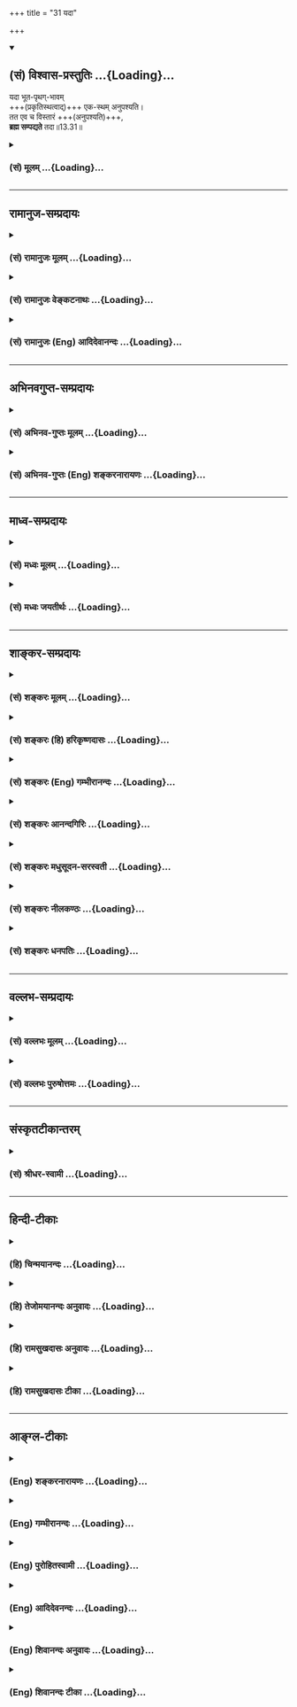 +++
title = "31 यदा"

+++
<div class="js_include" newlevelforh1="2" title="(सं) विश्वास-प्रस्तुतिः" unfilled url="/mahAbhAratam/vyAsaH/shlokashaH/06-bhIShma-parva/03-bhagavad-gItA-parva/saMskRtam/vishvAsa-prastutiH/13_xetra-xetrajna-yogaH/31_yadA.md">
<details open><summary><h2>(सं) विश्वास-प्रस्तुतिः ...{Loading}...</h2></summary>

यदा भूत-पृथग्-भावम्  
+++(प्रकृतिस्थत्वाद्)+++ एक-स्थम् अनुपश्यति।  
तत एव च विस्तारं +++(अनुपश्यति)+++,  
**ब्रह्म सम्पद्यते** तदा॥13.31॥
</details>
</div>
<div class="js_include collapsed" newlevelforh1="3" title="(सं) मूलम्" unfilled url="/mahAbhAratam/vyAsaH/shlokashaH/06-bhIShma-parva/03-bhagavad-gItA-parva/saMskRtam/mUlam/13_xetra-xetrajna-yogaH/31_yadA.md">
<details><summary><h3>(सं) मूलम् ...{Loading}...</h3></summary>

यदा भूतपृथग्भावमेकस्थमनुपश्यति।  
तत एव च विस्तारं ब्रह्म सम्पद्यते तदा।।13.31।।
</details>
</div>


_________________
## रामानुज-सम्प्रदायः
<div class="js_include collapsed" newlevelforh1="3" title="(सं) रामानुजः मूलम्" unfilled url="/mahAbhAratam/vyAsaH/shlokashaH/06-bhIShma-parva/03-bhagavad-gItA-parva/saMskRtam/rAmAnujaH/mUlam/13_xetra-xetrajna-yogaH/31_yadA.md">
<details><summary><h3>(सं) रामानुजः मूलम् ...{Loading}...</h3></summary>

।।13.30।। प्रकृतिपुरुषतत्त्वद्वयात्मकेषु देवादिषु सर्वेषु भूतेषु सत्सु
तेषां देवत्वमनुष्यत्वह्रस्वत्वदीर्घत्वादि **पृथग्भावम् एकस्थम्**
एकतत्त्वस्थं प्रकृतिस्थं **यदा पश्यति;** न आत्मस्थम्; **तत एव** प्रकृतित
एव उत्तरोत्तरपुत्रपौत्रादिभेद**विस्तारं च** यदा पश्यति; **तदा** एव
ब्रह्म **संपद्यते** अनवच्छिन्नज्ञानैकाकारम् आत्मानं प्राप्नोति इत्यर्थः।

</details>
</div>
<div class="js_include collapsed" newlevelforh1="3" title="(सं) रामानुजः वेङ्कटनाथः" unfilled url="/mahAbhAratam/vyAsaH/shlokashaH/06-bhIShma-parva/03-bhagavad-gItA-parva/saMskRtam/rAmAnujaH/venkaTanAthaH/13_xetra-xetrajna-yogaH/31_yadA.md">
<details><summary><h3>(सं) रामानुजः वेङ्कटनाथः ...{Loading}...</h3></summary>

  
  
।।13.31।। अथ परिणामित्वापरिणामित्वलक्षणं वैषम्यमुच्यते -- यदेति श्लोकेन।
एकशब्देनान्यतरस्य निर्धारणार्थं भूतशब्दोऽत्र
तिलतैलवन्मिथश्लिष्टचिदचित्समुदायपर इत्यभिप्रायेणाहप्रकृतिपुरुषेति।
पृथग्भावशब्दोऽत्र जातिरूपं गुणादिरूपं च भेदमविशेषात्सङ्गृह्णाति। स च
सर्वोऽप्यवस्थान्तरापत्तिरूपतया निर्विकारात् पुरुषाद्भेदः; तदाह --
देवत्वमनुष्यत्वह्रस्वत्वदीर्घत्वादिपृथग्भावमिति। एकशब्दोऽत्र
प्रकृतयोरन्यतरनिर्धारणार्थ इत्याहएकतत्त्वस्थमिति। किं तदेकं इत्यत्राह --
प्रकृतिस्थमिति। यद्यात्मा अत्रैकशब्देन विवक्षितः; तदा तस्यैव
देवादिवैषम्यदर्शनमुक्तं स्यात् तच्चसमं पश्यन् \[13।29\]
इत्याद्युपक्रमेणपण्डिताः समदर्शिनः \[5।18\] इत्यादिस्मृत्यन्तरोक्त्या च
विरुद्ध्येतेत्यभिप्रायेणाह -- नात्मस्थमिति। सन्मात्रस्यैकस्यैव ब्रह्मणः
सकलविकल्पसकलपरिणामास्पदत्वमिहोच्यत इति परेषां जल्पाः प्रागेव निरस्ता इति
चाभिप्रायः। आत्मा वै पुत्रनामासि \[कौ.उ.2।11\] इत्यादिषु योऽयमात्मनः
पुत्रादिरूपः परिणामः प्रतीयते; सोऽपि अङ्गादङ्गात्सम्भवसि \[कौ.उ.2।11\]
इत्यादिकमनुसन्दधानस्य प्रकृत्यंशगत एव प्रकाशेतेत्युच्यतेतत एव च
विस्तारम् इति। तद्विवृणोति -- प्रकृतित एवेति। प्रकृतितत्त्वस्य प्रथमं
देवादिरूपविचित्रपरिणामे; तन्मूले च सन्तानव्यपदेशभाजि परिणामे भोक्तुः
पुरुषस्य भोगार्थसन्निधिमात्रमपेक्षितम्; न
पुनर्भोगायतनादिगतविकारास्पदत्वमपीत्येवकाराभिप्रायः। ब्रह्म सम्पद्यते
इत्यत्र परमात्मभावस्य विरुद्धत्वाज्जीवात्मभावस्य नित्यसिद्धत्वात् परमं
साम्यमुपैति \[मुं.उ.3।1।3\]मम साधर्म्यमागताः \[14।2\]
इत्यादिभिरैकार्थ्यात् परब्रह्मसाम्यापत्तिर्विवक्षितेत्यभिप्रायेणाह --
अनवच्छिन्नमिति। यद्वा देहात्मविवेकज्ञानमात्रेण
साक्षात्परमात्मप्राप्तिर्न स्यादित्यभिप्रायः। ब्रह्म सम्पद्यते ब्रह्म
भवतीत्यर्थः। तत्र फलितार्थकथनंआत्मानं प्राप्नोतीति। यद्वा ब्रह्मेति
द्वितीयान्तम् सम्पद्यत इति सम्प्राप्नोतीत्यर्थः।  
  

</details>
</div>
<div class="js_include collapsed" newlevelforh1="3" title="(सं) रामानुजः (Eng) आदिदेवानन्दः" unfilled url="/mahAbhAratam/vyAsaH/shlokashaH/06-bhIShma-parva/03-bhagavad-gItA-parva/saMskRtam/rAmAnujaH/english/AdidevAnandaH/13_xetra-xetrajna-yogaH/31_yadA.md">
<details><summary><h3>(सं) रामानुजः (Eng) आदिदेवानन्दः ...{Loading}...</h3></summary>

13.31 When he perceives that the diversified 'modes of existence' of all beings as men, divinities etc., are founded on the two principles of Prakrti and Purusa; when he perceives that their existence as divine,
human, short, tall etc., is rooted in 'one' common foundation, namely,
in the Prakrti, and not in the self; when he sees that 'their expansion', i.e., the successive proliferaton into sons, grandsons and such varieties of beings, is from Prakrti alone - then he reaches the brahman. The meaning is that he attains the self devoid of limitations,
in Its pure form of knowledge.

</details>
</div>


_________________
## अभिनवगुप्त-सम्प्रदायः
<div class="js_include collapsed" newlevelforh1="3" title="(सं) अभिनव-गुप्तः मूलम्" unfilled url="/mahAbhAratam/vyAsaH/shlokashaH/06-bhIShma-parva/03-bhagavad-gItA-parva/saMskRtam/abhinava-guptaH/mUlam/13_xetra-xetrajna-yogaH/31_yadA.md">
<details><summary><h3>(सं) अभिनव-गुप्तः मूलम् ...{Loading}...</h3></summary>

।।13.31 -- 13.33।। यदि वा -- यदेत्यादि नोपलिप्यत इत्यन्तम्।
विस्तीर्णत्वेन सर्वव्याप्त्या यदा भूतानां पृथक्तां भिन्नताम् +++(S
चित्रताम्)+++ आत्मन्येव पश्यति; आत्मन एव च उदितां तां मन्यते; तदापि
सर्वकर्तृत्त्वात् न लेपभाक् यतः असौ परमात्मैव शरीरस्थोऽपि न लिप्यते
आकाशवत्।

</details>
</div>
<div class="js_include collapsed" newlevelforh1="3" title="(सं) अभिनव-गुप्तः (Eng) शङ्करनारायणः" unfilled url="/mahAbhAratam/vyAsaH/shlokashaH/06-bhIShma-parva/03-bhagavad-gItA-parva/saMskRtam/abhinava-guptaH/english/shankaranArAyaNaH/13_xetra-xetrajna-yogaH/31_yadA.md">
<details><summary><h3>(सं) अभिनव-गुप्तः (Eng) शङ्करनारायणः ...{Loading}...</h3></summary>

13.31 See Comment under 13.34

</details>
</div>


_________________
## माध्व-सम्प्रदायः
<div class="js_include collapsed" newlevelforh1="3" title="(सं) मध्वः मूलम्" unfilled url="/mahAbhAratam/vyAsaH/shlokashaH/06-bhIShma-parva/03-bhagavad-gItA-parva/saMskRtam/madhvaH/mUlam/13_xetra-xetrajna-yogaH/31_yadA.md">
<details><summary><h3>(सं) मध्वः मूलम् ...{Loading}...</h3></summary>

।।13.31।। एकस्थमेकस्मिन्विष्णौ स्थितम्। तत एव च विष्णोर्विस्तारम्।

</details>
</div>
<div class="js_include collapsed" newlevelforh1="3" title="(सं) मध्वः जयतीर्थः" unfilled url="/mahAbhAratam/vyAsaH/shlokashaH/06-bhIShma-parva/03-bhagavad-gItA-parva/saMskRtam/madhvaH/jayatIrthaH/13_xetra-xetrajna-yogaH/31_yadA.md">
<details><summary><h3>(सं) मध्वः जयतीर्थः ...{Loading}...</h3></summary>

।।13.31।। एकस्थं इत्यस्यैकस्यात्मकमिति व्याख्यानं सर्वप्रमाणविरुद्धमिति
भावेनाह -- **एकस्थमि**ति। तत एव च विस्तारं इत्यस्य स्वस्मादेव विश्वस्य
विस्तारमिति व्याख्यानमसदिति भावेनाह -- **तत एवे**ति। ,विस्तारमुत्पत्तिम्।

</details>
</div>


_________________
## शाङ्कर-सम्प्रदायः
<div class="js_include collapsed" newlevelforh1="3" title="(सं) शङ्करः मूलम्" unfilled url="/mahAbhAratam/vyAsaH/shlokashaH/06-bhIShma-parva/03-bhagavad-gItA-parva/saMskRtam/shankaraH/mUlam/13_xetra-xetrajna-yogaH/31_yadA.md">
<details><summary><h3>(सं) शङ्करः मूलम् ...{Loading}...</h3></summary>

।।13.31।। -- **यदा** यस्मिन् काले **भूतपृथग्भावं** भूतानां पृथग्भावं
पृथक्त्वम् एकस्मिन् आत्मनि स्थितं **एकस्थम् अनुपश्यति**
शास्त्राचार्योपदेशम्; अनु आत्मानं प्रत्यक्षत्वेन पश्यति आत्मैव इदं
सर्वम् (छा0 उ₀ 7।25।2) इति; **तत एव च** तस्मादेव च **विस्तारं**
उत्पत्तिं विकासम् आत्मतः प्राण आत्मत आशा आत्मतः स्मर आत्मत आकाश
आत्मतस्तेज आत्मत आप आत्मत आविर्भावतिरोभावावात्मतोऽन्नम् (छा0 उ₀ 7।26।1)
इत्येवमादिप्रकारैः विस्तारं यदा पश्यति; **ब्रह्म संपद्यते** भवति तदा
तस्मिन् काले इत्यर्थः।। एकस्य आत्मानः सर्वदेहात्मत्वे तद्दोषसंबन्धे
प्राप्ते; इदम् उच्यते --,

</details>
</div>
<div class="js_include collapsed" newlevelforh1="3" title="(सं) शङ्करः (हि) हरिकृष्णदासः" unfilled url="/mahAbhAratam/vyAsaH/shlokashaH/06-bhIShma-parva/03-bhagavad-gItA-parva/saMskRtam/shankaraH/hindI/harikRShNadAsaH/13_xetra-xetrajna-yogaH/31_yadA.md">
<details><summary><h3>(सं) शङ्करः (हि) हरिकृष्णदासः ...{Loading}...</h3></summary>

।।13.31।। फिर भी; उसी यथार्थ ज्ञानकी दूसरे शब्दोंसे व्याख्या करते हैं --,
जिस समय ( यह विद्वान् ) भूतोंके अलगअलग भावोंको -- भूतोंकी पृथक्ताको; एक
आत्मामें ही स्थित देखता है अर्थात् शास्त्र और आचार्यके उपदेशसे मनन करके
आत्माको इस प्रकार प्रत्यक्षभावसे देखता है कि यह सब कुछ आत्मा ही है। तथा
उस आत्मासे ही सारा विस्तार -- सबकी उत्पत्ति -- विकास देखता है अर्थात्
जिस समय आत्मासे ही प्राण; आत्मासे ही आशा; आत्मासे ही संकल्प; आत्मासे ही
आकाश; आत्मासे ही तेज; आत्मासे ही जल; आत्मासे ही अन्न; आत्मासे ही सबका
प्रकट और लीन होना इत्यादि प्रकारसे सारा विस्तार आत्मासे ही हुआ देखने
लगता है उस समय वह ब्रह्मको प्राप्त हो जाता है -- ब्रह्मरूप ही हो जाता
है।

</details>
</div>
<div class="js_include collapsed" newlevelforh1="3" title="(सं) शङ्करः (Eng) गम्भीरानन्दः" unfilled url="/mahAbhAratam/vyAsaH/shlokashaH/06-bhIShma-parva/03-bhagavad-gItA-parva/saMskRtam/shankaraH/english/gambhIrAnandaH/13_xetra-xetrajna-yogaH/31_yadA.md">
<details><summary><h3>(सं) शङ्करः (Eng) गम्भीरानन्दः ...{Loading}...</h3></summary>

13.31 Yada, when, at the time when; anupasyati, one realizes-having
reflected in accordance with the instructions of the scriptures and the
teachers, one realizes as a matter of one's own direct experience that
'All this is but the Self' (Ch. 7.25.2); that bhuta-prthak-bhavam, the
state of diversity of living things; is ekastham, rooted in the One,
existing in the one Self; and their vistaram, manifestation,
origination; tatah, eva, is also from That-when he realizes that
origination in such diverse ways as, 'the vital force is from the Self,
hope is from the Self, memory \[Smara, memory; see Sankaracarya's Comm.
on Ch. 7.13.1.-Tr.\] is from the Self, space is from the Self, fire is
from the Self, water is from the Self, coming into being and withdrawal
are owing to the Self, food is from the Self' (op. cit. 7.26.1); tada,
then, at that time; brahma sampadyate, one becomes identified with
Brahman Itself. This is the import. If the same Self be the Self in all
the bodies, then there arises the possiblity of Its association with
their defects. Hence this is said:

</details>
</div>
<div class="js_include collapsed" newlevelforh1="3" title="(सं) शङ्करः आनन्दगिरिः" unfilled url="/mahAbhAratam/vyAsaH/shlokashaH/06-bhIShma-parva/03-bhagavad-gItA-parva/saMskRtam/shankaraH/AnandagiriH/13_xetra-xetrajna-yogaH/31_yadA.md">
<details><summary><h3>(सं) शङ्करः आनन्दगिरिः ...{Loading}...</h3></summary>

।।13.30।। प्रकृतेर्विकाराणां च साङ्ख्यवत्पुरुषादन्यत्वप्रसक्तौ प्रत्याह --
**पुनरपीति।** उपदेशजनितं प्रत्यक्षदर्शनमनुवदति -- **आत्मैवेति।** भूतानां
विकाराणां नानात्वं प्रकृत्या सहात्ममात्रतया प्रलीनं पश्यति नहि
भूतपृथक्त्वं सत्यां प्रकृतौ केवले परस्मिन्विलापयितुं शक्यत इत्यर्थः।
परिपूर्णादात्मन एव प्रकृत्यादेर्विशेषान्तस्य स्वरूपलाभमुपलभ्य
तन्मात्रतां पश्यतीत्याह -- **तत एवेति।** उक्तमेव विस्तारं
श्रुत्यवष्टम्भेन स्पष्टयति -- **आत्मत** **इति।** ब्रह्मसंपत्तिर्नाम
पूर्णत्वेनाभिव्यक्तिरपूर्णत्वहेतोः सर्वस्यात्मसात्कृतत्वादित्याह --
**ब्रह्मैवेति।** ज्ञानसमानकालैव मुक्तिरिति सूचयति -- **तदेति।**

</details>
</div>
<div class="js_include collapsed" newlevelforh1="3" title="(सं) शङ्करः मधुसूदन-सरस्वती" unfilled url="/mahAbhAratam/vyAsaH/shlokashaH/06-bhIShma-parva/03-bhagavad-gItA-parva/saMskRtam/shankaraH/madhusUdana-sarasvatI/13_xetra-xetrajna-yogaH/31_yadA.md">
<details><summary><h3>(सं) शङ्करः मधुसूदन-सरस्वती ...{Loading}...</h3></summary>

।।13.31।। तदेवमापाततः क्षेत्रभेददर्शनमभ्यनुज्ञाय
क्षेत्रज्ञभेददर्शनमपाकृतम्। इदानीं तु क्षेत्रभेददर्शनमपि
मायिकत्वेनापाकरोति -- यदेति। यदा यस्मिन्काले भूतानां स्थावरजङ्गमानां
सर्वेषामपि जडवर्गाणां पृथग्भावं पृथक्त्वं परस्परभिन्नत्वं एकस्थं
एकस्मिन्नेवात्मनि सद्रूपे स्थितं कल्पितं कल्पितस्याधिष्ठानादनतिरेकात्
सद्रूपात्मस्वरूपादनतिरिक्तं अनु पश्यति शास्त्राचार्योपदेशमनु
स्वयमालोचयति आत्मैवेदं सर्वमिति। एवमपि मायावशात्तत एकस्मादात्मन एव
विस्तारं भूतानां पृथग्भावं च स्वप्नमायावदनुपश्यति। ब्रह्म संपद्यते तदा
सजातीयविजातीयभेददर्शनाभावात् ब्रह्मैव सर्वानर्थशून्यं भवति।
तस्मिन्कालेयस्मिन्सर्वाणि भूतान्यात्मैवाभूद्विजानतः। तत्र को मोहः कः शोक
एकत्वमनुपश्यतः इति श्रुतेः। प्रकृत्यैव चेत्यत्रात्मभेदो निराकृतः; यदा
भूतपृथग्भावमित्यत्र त्वनात्मभेदोपीतिविशेषः।

</details>
</div>
<div class="js_include collapsed" newlevelforh1="3" title="(सं) शङ्करः नीलकण्ठः" unfilled url="/mahAbhAratam/vyAsaH/shlokashaH/06-bhIShma-parva/03-bhagavad-gItA-parva/saMskRtam/shankaraH/nIlakaNThaH/13_xetra-xetrajna-yogaH/31_yadA.md">
<details><summary><h3>(सं) शङ्करः नीलकण्ठः ...{Loading}...</h3></summary>

।।13.31।। ननु कथं प्रकृतेरेव कर्तृत्वं नत्वात्मन इत्याशङ्क्याह --
**यदेति।** भूतानां वियदादीनां जरायुजादीनां च पृथग्भावं नानाभावेनावस्थानं
परिदृश्यमानमिदं यदा एकस्थं एकस्मिन्नात्मनि स्थितं रज्ज्वां सर्पादिवत्;
कनके वा कुण्डलादिवत् विलीनं शास्त्राचार्योपदेशमनुपश्यति। तत् एवैकस्मात्
विस्तारं च भूतपृथग्भावस्य व्युत्थानावस्थामनु स्वप्नादिवत् पश्यति तदा
ब्रह्म संपद्यते ब्रह्मैव भवति। अयं भावः। कर्तृत्वं हि क्रियावत्त्वं
क्रिया च परिस्पन्दः स च परिच्छन्नस्य पृथग्भूतस्य प्राकृतस्य
बुद्ध्यादेरेव संभवति न तु व्यापकस्य सर्वभूतपृथग्भावग्रसिष्णोरात्मन इति।

</details>
</div>
<div class="js_include collapsed" newlevelforh1="3" title="(सं) शङ्करः धनपतिः" unfilled url="/mahAbhAratam/vyAsaH/shlokashaH/06-bhIShma-parva/03-bhagavad-gItA-parva/saMskRtam/shankaraH/dhanapatiH/13_xetra-xetrajna-yogaH/31_yadA.md">
<details><summary><h3>(सं) शङ्करः धनपतिः ...{Loading}...</h3></summary>

।।13.31।। प्रकृतेर्विकाराणां च साङ्ख्यवत्पुरुषादन्यत्वप्रसक्तिं
निराकुर्वन्पुनरपि तदेव सम्यग्दर्शनं शब्दान्तरेण प्रपञ्चयति -- यदेति। यदा
यस्मिन्काले भूतानां पृथग्भावः पृथक्त्वमेकस्थमेकस्मिन्नात्मनि
प्रकृत्यादिसमस्तप्रपञ्चाधिष्ठाने प्रत्यगभिन्ने ब्रह्माणि सद्रूपे स्तितं
कल्पितस्याधिष्ठानानतिरेकादात्मानतिरिक्तमनु
शास्त्राचार्योपदेशात्पश्चात्पश्यतिआत्मैवैदं सर्वं; सर्वं खल्विदं ब्रह्म
नेहनानास्ति किंचन; अहं ब्रह्मास्मि इति साक्षात्करोति ततएव परमात्मन एव
विस्तारंयतो वा इमानि भूतानि जायन्ते; आनन्दाद्य्धवे खल्विमानि भूतानि
जायन्ते; तस्माद्वा एतस्मादात्मन आकाशः संभूतः; तदैक्षत; तत्तेजोऽसृजत इति
सर्वप्रपञ्चविस्तारमनुपश्यति तदा तस्मिन्काले ब्रह्म संपद्यते। ब्रह्मैव
भवतीत्यर्थः। ब्रह्म वेद ब्रह्मैव भवति इति श्रुतेः।
एकस्यामेवेश्वरशक्तिरुपायां प्रकृतौ स्थितं प्रलयेऽनुपश्यति। तत एव च तस्या
एव प्रकृतेः सकाशाद्भूतानां विस्तारं सृष्टिसमयेऽनुपश्यतीति
तूक्तप्रसक्त्यनिरासं ब्रह्म संपद्यते इति कथनानुपपत्तिं
चाभिप्रेत्याचार्यैर्न व्याख्यातम्।

</details>
</div>


_________________
## वल्लभ-सम्प्रदायः
<div class="js_include collapsed" newlevelforh1="3" title="(सं) वल्लभः मूलम्" unfilled url="/mahAbhAratam/vyAsaH/shlokashaH/06-bhIShma-parva/03-bhagavad-gItA-parva/saMskRtam/vallabhaH/mUlam/13_xetra-xetrajna-yogaH/31_yadA.md">
<details><summary><h3>(सं) वल्लभः मूलम् ...{Loading}...</h3></summary>

।।13.31।। तृतीयेऽपि फलं दर्शयति -- यदेति। प्रकृतिपुरुषतत्त्वात्मकेषु
देवादिभूतेषु सत्सु तेषां देवत्वमनुष्यत्वादिदीर्घह्रस्वस्थूलकृशत्वादिकं
पृथग्भावं पृथक्त्वेन वा ज्ञायमानं उभयस्वरूपमेकस्थं प्रकृतिस्थं
समष्टिपुरुषस्यं च पश्यति; तत एव च निर्गमनविस्तारं यथाऽग्नेः क्षुद्रा
विस्फुलिंङगा ৷৷. एवमेवास्मादात्मनः ৷৷. भूतानि व्युच्चरन्ति
\[बृ.उ.2।1।20\] इत्यादि श्रूयमाणं साक्षात्करोति तदा ब्रह्माक्षरं
सम्पद्यते अनवच्छिन्नाक्षरात्मैक्यं प्राप्नोति। अयमर्थः --
क्षुद्रप्रवाहवद्व्यष्टिः समष्टिर्गाङ्गनीरवत्। अक्षरं तच्छक्तिवद्धि
देवतावत्परो हरिः।। अक्षरेण सहैक्यं हि पुरुषस्याह तच्छ्रुतिः।
पुरुषोत्तमतस्त्वैक्यं प्रवेशः स्वेच्छया मतः।। \[व.सि.मु.\] एतद्विषये
मिथ्यावादिभिराविद्यको भेदः कल्पयित्वोपदिश्यते
दृग्दृश्यव्यवहारमभ्युपगम्येति तदुपेक्ष्यं श्रौतानां श्रौत एव व्यवहारः; न
यौक्तिकः; इत्यभियुक्तोक्तेः; विशेषस्तु निबन्धादवगन्तव्यः।

</details>
</div>
<div class="js_include collapsed" newlevelforh1="3" title="(सं) वल्लभः पुरुषोत्तमः" unfilled url="/mahAbhAratam/vyAsaH/shlokashaH/06-bhIShma-parva/03-bhagavad-gItA-parva/saMskRtam/vallabhaH/puruShottamaH/13_xetra-xetrajna-yogaH/31_yadA.md">
<details><summary><h3>(सं) वल्लभः पुरुषोत्तमः ...{Loading}...</h3></summary>

  
  
।।13.31।। एवमेव सर्वेषां लये सूक्ष्मत्वमुत्पत्तौ विस्तरं च यदा ब्रह्मणः
सकाशादेव तद्रूपं पश्यति तदा ब्रह्मत्वमाप्नोतीत्याह -- यदेति। यदा भूतानां
स्थावरजङ्गमानां पृथग्भावं ब्रह्मणो भेदं विचित्रानेकरूपात्मकं एकस्थं
संहारेच्छात्मकरमणात्मकब्रह्मस्वरूपस्थं प्रलये अनुपश्यति; च पुनः तत एव
प्रपञ्चरमणेच्छुब्रह्मण एव सृष्टिसमये विस्तारमनुपश्यति; तदा ब्रह्म
सम्पद्यते ब्रह्मत्वमाप्नोतीत्यर्थः।  
  

</details>
</div>


_________________
## संस्कृतटीकान्तरम्
<div class="js_include collapsed" newlevelforh1="3" title="(सं) श्रीधर-स्वामी" unfilled url="/mahAbhAratam/vyAsaH/shlokashaH/06-bhIShma-parva/03-bhagavad-gItA-parva/saMskRtam/shrIdhara-svAmI/13_xetra-xetrajna-yogaH/31_yadA.md">
<details><summary><h3>(सं) श्रीधर-स्वामी ...{Loading}...</h3></summary>

।।13.31।। इदानी तु भूतानां
प्रकृतितावन्मात्रत्वेनाभेदाद्भूतभेदकृतमप्यात्मनो
भेदमपश्यन्ब्रह्मत्वमुपैतीत्याह **-- यदेति।** यदा भूतानां स्थावरजङ्गमानां
पृथग्भावं भेदं पृथक्त्वं एकस्थं एकस्यामेवेश्वरशक्तिरूपायां प्रकृतौ
स्थितं प्रलयेऽनुपश्यत्यालोचयति; तत एव च तस्या एव प्रकृतेः सकाशाद्भूतानां
विस्तारं सृष्टिसमयेऽनुपश्यति; तदा प्रकृतितावन्मात्रत्वेन भूतानामप्यभेदं
पश्यन्परिपूर्णं ब्रह्म संपद्यते। ब्रह्मैव भवतीत्यर्थः।

</details>
</div>


_________________
## हिन्दी-टीकाः
<div class="js_include collapsed" newlevelforh1="3" title="(हि) चिन्मयानन्दः" unfilled url="/mahAbhAratam/vyAsaH/shlokashaH/06-bhIShma-parva/03-bhagavad-gItA-parva/hindI/chinmayAnandaH/13_xetra-xetrajna-yogaH/31_yadA.md">
<details><summary><h3>(हि) चिन्मयानन्दः ...{Loading}...</h3></summary>

।।13.31।। किसी वस्तु या घटना के वैज्ञानिक अध्ययन की पूर्णता उसके बौद्धिक
विश्लेषण तथा प्रायोगिक प्रत्यक्षीकरण से ही होती है। जब भौतिक विज्ञान में
यह ज्ञात होता है कि परमाणु पदार्थ की इकाई है; तब इस ज्ञान के साथ यह भी
समझना चाहिए कि ये परमाणु ही विभिन्न संख्या एवं प्रकारों में संयोजित होकर
असंख्य रूप और गुणों वाली वस्तुओं के इस जगत् की रचना करते हैं। इसी प्रकार
समस्त नाम और रूपों के पीछे एक आत्मतत्त्व ही सत्य है; यह जानना मात्र
आंशिक ज्ञान है। ज्ञान की पूर्णता तो इसमें होगी कि जब हम यह भी जानेंगे कि
इस एक आत्मा से विविधता की यह सृष्टि किस प्रकार प्रकट हुई है। जिस प्रकार;
समुद्र को जानने वाला पुरुष असंख्य और विविध तरंगों का अस्तित्व एक समुद्र
में ही देखता है; इसी प्रकार आत्मज्ञानी पुरुष भी भूतों के पृथक्पृथक् भाव
को एक परमात्मा में ही स्थित देखता है। समस्त तरंगें समुद्र का ही विस्तार
होती हैं। ज्ञानी पुरुष का भी यही अनुभव होता है कि एक आत्मा से ही इस
सृष्टि का विस्तार हुआ है। स्वस्वरूपानुभूति के इन पवित्र क्षणों में
ज्ञानी पुरुष स्वयं ब्रह्म बनकर यह अनुभव करता है कि एक ही आत्मतत्त्व
अन्तर्बाह्य सबको व्याप्त और आलिंगन किए है; सबका पोषण करते हुए स्थित है न
केवल गहनगम्भीर और असीमअनन्त में वह स्थित है; वरन् सभी सतही नाम और रूपों
में भी वह व्याप्त है। स्वयं आत्मस्वरूप बनकर ही आत्मा का अनुभव होता है।
जिसने यह पूर्णत जान लिया है कि स्वहृदय में स्थित आत्मा ही सर्वत्र
भूतमात्र में स्थित आत्मा (ब्रह्म) है तथा किस प्रकार अविद्या के आवरण के
कारण विविध नामरूपों में सत्य का दीप्तिमान स्वरूप आवृत हो जाता है; वही
पुरुष तत्त्वज्ञ और सम्यक्दर्शी कहा जाता है। उस अनुभव में वह स्वयं
उपाधियों से परे ब्रह्म से तादात्म्य को प्राप्त होता है। एक ही आत्मा के
समस्त देहों में स्थित होने से उसे भी उपाधियों के दोष प्राप्त होते होंगे।
ऐसी शंका के निवारण के लिए भगवान् कहते हैं

</details>
</div>
<div class="js_include collapsed" newlevelforh1="3" title="(हि) तेजोमयानन्दः अनुवादः" unfilled url="/mahAbhAratam/vyAsaH/shlokashaH/06-bhIShma-parva/03-bhagavad-gItA-parva/hindI/tejomayAnandaH/anuvAdaH/13_xetra-xetrajna-yogaH/31_yadA.md">
<details><summary><h3>(हि) तेजोमयानन्दः अनुवादः ...{Loading}...</h3></summary>

।।13.31।। यह पुरुष जब भूतों के पृथक् भावों को एक (परमात्मा) में स्थित
देखता है तथा उस (परमात्मा) से ही यह विस्तार हुआ जानता है, तब वह ब्रह्म
को प्राप्त होता है।।

</details>
</div>
<div class="js_include collapsed" newlevelforh1="3" title="(हि) रामसुखदासः अनुवादः" unfilled url="/mahAbhAratam/vyAsaH/shlokashaH/06-bhIShma-parva/03-bhagavad-gItA-parva/hindI/rAmasukhadAsaH/anuvAdaH/13_xetra-xetrajna-yogaH/31_yadA.md">
<details><summary><h3>(हि) रामसुखदासः अनुवादः ...{Loading}...</h3></summary>

।।13.31।। जिस कालमें साधक प्राणियोंके अलग-अलग भावोंको एक प्रकृतिमें ही
स्थित देखता है और उस प्रकृतिसे ही उन सबका विस्तार देखता है, उस कालमें वह
ब्रह्मको प्राप्त हो जाता है।

</details>
</div>
<div class="js_include collapsed" newlevelforh1="3" title="(हि) रामसुखदासः टीका" unfilled url="/mahAbhAratam/vyAsaH/shlokashaH/06-bhIShma-parva/03-bhagavad-gItA-parva/hindI/rAmasukhadAsaH/TIkA/13_xetra-xetrajna-yogaH/31_yadA.md">
<details><summary><h3>(हि) रामसुखदासः टीका ...{Loading}...</h3></summary>

।।13.31।।***व्याख्या --***  \[प्रकृतिके दो रूप हैं -- क्रिया और
पदार्थ। क्रियासे सम्बन्धविच्छेद करनेके लिये उनतीसवाँ श्लोक कहा; अब
पदार्थसे सम्बन्धविच्छेद करनेके लिये यह तीसवाँ श्लोक कहते हैं। \]**यदा
भूतपृथग्भावं ৷৷. ब्रह्म सम्पद्यते तदा --** जिस कालमें साधक सम्पूर्ण
प्राणियोंके अलगअलग भावोंको अर्थात् त्रिलोकीमें जितने जरायुज; अण्डज;
उद्भिज्ज और स्वेदज प्राणी पैदा होते हैं; उन प्राणियोंके स्थूल; सूक्ष्म
और कारणशरीरोंको एक प्रकृतिमें ही स्थित देखता है; उस कालमें वह ब्रह्मको
प्राप्त हो जाता है। त्रिलोकीके स्थावरजङ्गम प्राणियोंके शरीर; नाम; रूप;
आकृति; मनोवृत्ति; गुण; विकार; उत्पत्ति; स्थिति; प्रलय आदि सब एक
प्रकृतिसे ही उत्पन्न हैं। सम्पूर्ण प्राणियोंके शरीर प्रकृतिसे ही उत्पन्न
होते हैं; प्रकृतिमें ही स्थित रहते हैं और प्रकृतिमें ही लीन होते हैं। इस
प्रकार देखनेवाला ब्रह्मको प्राप्त हो जाता है अर्थात् प्रकृतिसे अतीत
स्वतःसिद्ध अपने स्वरूप परमात्मतत्त्वको प्राप्त हो जाता है। वास्तवमें वह
पहलेसे ही प्राप्त था; केवल प्रकृतिजन्य पदार्थोंके साथ अपना सम्बन्ध
माननेसे ही उसको अपने स्वरूपका अनुभव नहीं होता था। परन्तु जब वह सबको
प्रकृतिमें ही स्थित और प्रकृतिसे ही उत्पन्न देखता है; तब उसको अपने
स्वतःसिद्ध स्वरूपका अनुभव हो जाता है। जैसे पृथ्वीसे उत्पन्न होनेवाले
स्थावरजङ्गम जितने भी शरीर हैं तथा उन शरीरोंमें जो कुछ भी परिवर्तन होता
है; रूपान्तर होता है **(टिप्पणी प₀ 705.1)** क्रियाएँ होती हैं **(टिप्पणी
प₀ 705.2)** वे सब पृथ्वीपर ही होती हैं। ऐसे ही प्रकृतिसे उत्पन्न
होनेवाले जितने गुण; विकार हैं तथा उनमें जो कुछ परिवर्तन होता है; घटबढ़
होती है; वह सबकीसब प्रकृतिमें ही होती है। तात्पर्य है कि जैसे पृथ्वीसे
पैदा होनेवाले पदार्थ पृथ्वीमें ही स्थित रहनेसे और पृथ्वीमें लीन होनेसे
पृथ्वीरूप ही हैं; ऐसे ही प्रकृतिसे पैदा होनेवाला सब संसार प्रकृतिमें ही
स्थित रहनेसे और प्रकृतिमें ही लीन होनेसे प्रकृतिरूप ही है। इसी प्रकार
स्थावरजङ्गम प्राणियोंके रूपमें जो चेतनतत्त्व है; वह निरन्तर परमात्मामें
ही स्थित रहता है। प्रकृतिके सङ्गसे उसमें कितने ही विकार क्यों न दीखें;
पर वह सदा असङ्ग ही रहता है। ऐसा स्पष्ट अनुभव हो जानेपर साधक ब्रह्मको
प्राप्त हो जाता है। यह नियम है कि प्रकृतिके साथ अपना सम्बन्ध माननेके कारण
स्वार्थबुद्धि; भोगबुद्धि; सुखबुद्धि आदिसे प्राणियोंको अलगअलग भावसे
देखनेपर रागद्वेष पैदा हो जाते हैं। राग होनेपर उनमें गुण दिखायी देते हैं
और द्वेष होनेपर दोष दिखायी देते हैं। इस प्रकार दृष्टिके आगे रागद्वेषरूप
परदा आ जानेसे वास्तविकताका अनुभव नहीं होता। परन्तु जब साधक अपने
कहलानेवाले स्थूल; सूक्ष्म और कारणशरीरसहित सम्पूर्ण प्राणियोंके शरीरोंकी
उत्पत्ति; स्थिति और विनाशको प्रकृतिमें ही देखता है तथा अपनेमें उनका अभाव
देखता है; तब उसकी दृष्टिके आगेसे रागद्वेषरूप परदा हट जाता है और उसको
स्वतःसिद्ध परमात्मतत्त्वका अनुभव हो जाता है।***सम्बन्ध --***  बाईसवें
श्लोकमें जिसको देहसे पर बताया है और पीछेके (तीसवें) श्लोकमें जिसका
ब्रह्मको प्राप्त होना बताया है; उस पुरुष(चेतन) के वास्तविक स्वरूपका
वर्णन आगेके श्लोकमें करते हैं।

</details>
</div>


_________________
## आङ्ग्ल-टीकाः
<div class="js_include collapsed" newlevelforh1="3" title="(Eng) शङ्करनारायणः" unfilled url="/mahAbhAratam/vyAsaH/shlokashaH/06-bhIShma-parva/03-bhagavad-gItA-parva/english/shankaranArAyaNaH/13_xetra-xetrajna-yogaH/31_yadA.md">
<details><summary><h3>(Eng) शङ्करनारायणः ...{Loading}...</h3></summary>

13.31. When he perceives the \[mutual\] difference of beings as abiding in One, and its expansion from That alone, at that time he becomes the Brahman.

</details>
</div>
<div class="js_include collapsed" newlevelforh1="3" title="(Eng) गम्भीरानन्दः" unfilled url="/mahAbhAratam/vyAsaH/shlokashaH/06-bhIShma-parva/03-bhagavad-gItA-parva/english/gambhIrAnandaH/13_xetra-xetrajna-yogaH/31_yadA.md">
<details><summary><h3>(Eng) गम्भीरानन्दः ...{Loading}...</h3></summary>

13.31 When one realizes that the state of diversity of living things is rooted in the One, and that their manifestation is also from That, then one becomes identified with Brahman.

</details>
</div>
<div class="js_include collapsed" newlevelforh1="3" title="(Eng) पुरोहितस्वामी" unfilled url="/mahAbhAratam/vyAsaH/shlokashaH/06-bhIShma-parva/03-bhagavad-gItA-parva/english/purohitasvAmI/13_xetra-xetrajna-yogaH/31_yadA.md">
<details><summary><h3>(Eng) पुरोहितस्वामी ...{Loading}...</h3></summary>

13.31 He who sees the diverse forms of life all rooted in One, and growing forth from Him, he shall indeed find the Absolute.

</details>
</div>
<div class="js_include collapsed" newlevelforh1="3" title="(Eng) आदिदेवनन्दः" unfilled url="/mahAbhAratam/vyAsaH/shlokashaH/06-bhIShma-parva/03-bhagavad-gItA-parva/english/AdidevanandaH/13_xetra-xetrajna-yogaH/31_yadA.md">
<details><summary><h3>(Eng) आदिदेवनन्दः ...{Loading}...</h3></summary>

13.31 When he perceives the independent modes of existence of all beings centred in one, and as also their expansion from It alone, then he attains to brahman.

</details>
</div>
<div class="js_include collapsed" newlevelforh1="3" title="(Eng) शिवानन्दः अनुवादः" unfilled url="/mahAbhAratam/vyAsaH/shlokashaH/06-bhIShma-parva/03-bhagavad-gItA-parva/english/shivAnandaH/anuvAdaH/13_xetra-xetrajna-yogaH/31_yadA.md">
<details><summary><h3>(Eng) शिवानन्दः अनुवादः ...{Loading}...</h3></summary>

13.31 When a man sees the whole variety of beings as resting in the One,
and spreading forth from That alone, he then becomes Brahman.

</details>
</div>
<div class="js_include collapsed" newlevelforh1="3" title="(Eng) शिवानन्दः टीका" unfilled url="/mahAbhAratam/vyAsaH/shlokashaH/06-bhIShma-parva/03-bhagavad-gItA-parva/english/shivAnandaH/TIkA/13_xetra-xetrajna-yogaH/31_yadA.md">
<details><summary><h3>(Eng) शिवानन्दः टीका ...{Loading}...</h3></summary>

13.31 यदा when; भूतपृथग्भावम् the whole variety of beings; एकस्थम्
resting in the One; अनुपश्यति sees; ततः from that; एव alone; च and;
विस्तारम् the spreading; ब्रह्म Brahman; सम्पद्यते (he) becomes; तदा
then.Commentary A man attains to unity with the Supreme when he knows or realises through intuition that all these manifold forms are rooted in the One. As waves in water; atoms in the earth; rays in the sun; organs in the body; emotions in the mind; sparks in the fire; so verily are all forms rooted in the One. Wherever he turns his gaze he beholds only the one Self and enjoys the bliss of the Self.When he beholds the diversity of beings rooted in the One in accordance with the teachings of the scriptures and the preceptor; he realises through intuitive experience that all that he beholds is nothing but the Self and that the origin and the evolution of all is from That One alone. Compare with the Chhandogya Upanishad; 7.26.1.आत्मतः प्राण आत्मत आशा आत्मतः स्मर  
  
आत्मत आकाश आत्मतस्तेज आत्मत आपः  
  
आत्मत आविर्भावतिरोभावावात्मतोऽन्नम्।। Atmatah prana atmata asa atmatah smara  
  
Atmata akasa atmatasteja atmata apah  
  
Atmata avirbhavatirobhavavatmatonnam.From the Self is life from the Self is desire from the Self is love from the Self is ether from the Self is light from the Self are the waters from the Self is appearance and disappearance from the Self is food.

</details>
</div>
